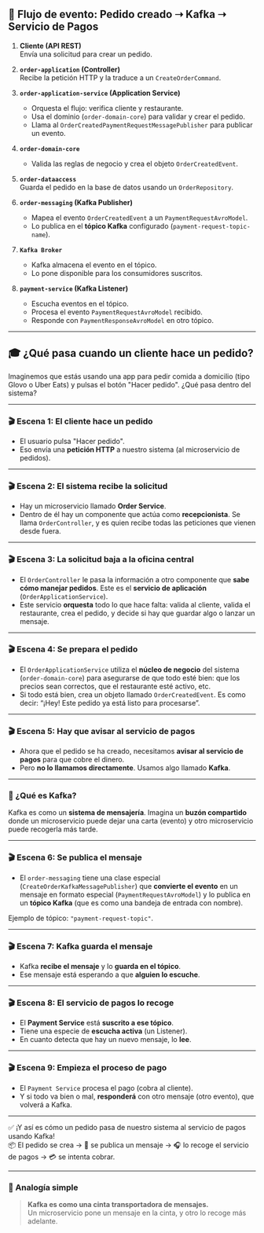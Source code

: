 ## 🧭 Flujo de evento: Pedido creado ➝ Kafka ➝ Servicio de Pagos

1. **Cliente (API REST)**  
   Envía una solicitud para crear un pedido.

2. **`order-application` (Controller)**  
   Recibe la petición HTTP y la traduce a un `CreateOrderCommand`.

3. **`order-application-service` (Application Service)**
    - Orquesta el flujo: verifica cliente y restaurante.
    - Usa el dominio (`order-domain-core`) para validar y crear el pedido.
    - Llama al `OrderCreatedPaymentRequestMessagePublisher` para publicar un evento.

4. **`order-domain-core`**
    - Valida las reglas de negocio y crea el objeto `OrderCreatedEvent`.

5. **`order-dataaccess`**  
   Guarda el pedido en la base de datos usando un `OrderRepository`.

6. **`order-messaging` (Kafka Publisher)**
    - Mapea el evento `OrderCreatedEvent` a un `PaymentRequestAvroModel`.
    - Lo publica en el **tópico Kafka** configurado (`payment-request-topic-name`).

7. **`Kafka Broker`**
    - Kafka almacena el evento en el tópico.
    - Lo pone disponible para los consumidores suscritos.

8. **`payment-service` (Kafka Listener)**
    - Escucha eventos en el tópico.
    - Procesa el evento `PaymentRequestAvroModel` recibido.
    - Responde con `PaymentResponseAvroModel` en otro tópico.

---

## 🎓 ¿Qué pasa cuando un cliente hace un pedido?

Imaginemos que estás usando una app para pedir comida a domicilio (tipo Glovo o Uber Eats) y pulsas el botón "Hacer pedido". ¿Qué pasa dentro del sistema?

---

### 🎬 Escena 1: El cliente hace un pedido

- El usuario pulsa "Hacer pedido".
- Eso envía una **petición HTTP** a nuestro sistema (al microservicio de pedidos).

---

### 🎬 Escena 2: El sistema recibe la solicitud

- Hay un microservicio llamado **Order Service**.
- Dentro de él hay un componente que actúa como **recepcionista**. Se llama `OrderController`, y es quien recibe todas las peticiones que vienen desde fuera.

---

### 🎬 Escena 3: La solicitud baja a la oficina central

- El `OrderController` le pasa la información a otro componente que **sabe cómo manejar pedidos**. Este es el **servicio de aplicación** (`OrderApplicationService`).
- Este servicio **orquesta** todo lo que hace falta: valida al cliente, valida el restaurante, crea el pedido, y decide si hay que guardar algo o lanzar un mensaje.

---

### 🎬 Escena 4: Se prepara el pedido

- El `OrderApplicationService` utiliza el **núcleo de negocio** del sistema (`order-domain-core`) para asegurarse de que todo esté bien: que los precios sean correctos, que el restaurante esté activo, etc.
- Si todo está bien, crea un objeto llamado `OrderCreatedEvent`. Es como decir: “¡Hey! Este pedido ya está listo para procesarse”.

---

### 🎬 Escena 5: Hay que avisar al servicio de pagos

- Ahora que el pedido se ha creado, necesitamos **avisar al servicio de pagos** para que cobre el dinero.
- Pero **no lo llamamos directamente**. Usamos algo llamado **Kafka**.

---

### 🧠 ¿Qué es Kafka?

Kafka es como un **sistema de mensajería**. Imagina un **buzón compartido** donde un microservicio puede dejar una carta (evento) y otro microservicio puede recogerla más tarde.

---

### 🎬 Escena 6: Se publica el mensaje

- El `order-messaging` tiene una clase especial (`CreateOrderKafkaMessagePublisher`) que **convierte el evento** en un mensaje en formato especial (`PaymentRequestAvroModel`) y lo publica en un **tópico Kafka** (que es como una bandeja de entrada con nombre).

Ejemplo de tópico: `"payment-request-topic"`.

---

### 🎬 Escena 7: Kafka guarda el mensaje

- Kafka **recibe el mensaje** y lo **guarda en el tópico**.
- Ese mensaje está esperando a que **alguien lo escuche**.

---

### 🎬 Escena 8: El servicio de pagos lo recoge

- El **Payment Service** está **suscrito a ese tópico**.
- Tiene una especie de **escucha activa** (un Listener).
- En cuanto detecta que hay un nuevo mensaje, lo **lee**.

---

### 🎬 Escena 9: Empieza el proceso de pago

- El `Payment Service` procesa el pago (cobra al cliente).
- Y si todo va bien o mal, **responderá** con otro mensaje (otro evento), que volverá a Kafka.

---

✅ ¡Y así es cómo un pedido pasa de nuestro sistema al servicio de pagos usando Kafka!  
📦 El pedido se crea → 📩 se publica un mensaje → 🎧 lo recoge el servicio de pagos → 💳 se intenta cobrar.

---

### 🎨 Analogía simple

> **Kafka es como una cinta transportadora de mensajes.**  
> Un microservicio pone un mensaje en la cinta, y otro lo recoge más adelante.